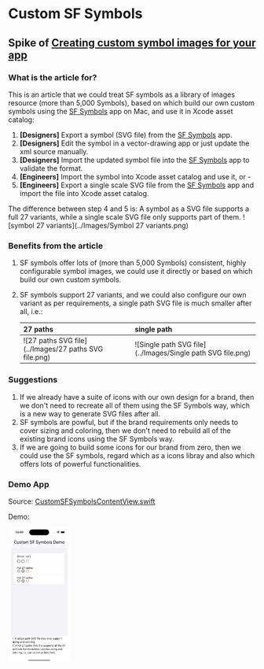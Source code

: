 # Custom SF Symbols

## Spike of [Creating custom symbol images for your app](https://developer.apple.com/documentation/uikit/uiimage/creating_custom_symbol_images_for_your_app)

### What is the article for?

This is an article that we could treat SF symbols as a library of images resource (more than 5,000 Symbols), based on which build our own custom symbols using the [SF Symbols](https://developer.apple.com/sf-symbols/) app on Mac, and use it in Xcode asset catalog:

1. **[Designers]** Export a symbol (SVG file) from the [SF Symbols](https://developer.apple.com/sf-symbols/) app.
2. **[Designers]** Edit the symbol in a vector-drawing app or just update the xml source manually.
3. **[Designers]** Import the updated symbol file into the [SF Symbols](https://developer.apple.com/sf-symbols/) app to validate the format.
4. **[Engineers]** Import the symbol into Xcode asset catalog and use it, or -
5. **[Engineers]** Export a single scale SVG file from the [SF Symbols](https://developer.apple.com/sf-symbols/) app and import the file into Xcode asset catalog.

The difference between step 4 and 5 is:
A symbol as a SVG file supports a full 27 variants, while a single scale SVG file only supports part of them.
![symbol 27 variants](../Images/Symbol 27 variants.png)

### Benefits from the article

1. SF symbols offer lots of (more than 5,000 Symbols) consistent, highly configurable symbol images, we could use it directly or based on which build our own custom symbols.

2. SF symbols support 27 variants, and we could also configure our own variant as per requirements, a single path SVG file is much smaller after all, i.e.:
   
   | 27 paths                                              | single path                                                 |
   | ----------------------------------------------------- | ----------------------------------------------------------- |
   | ![27 paths SVG file](../Images/27 paths SVG file.png) | ![Single path SVG file](../Images/Single path SVG file.png) |

### Suggestions

1. If we already have a suite of icons with our own design for a brand, then we don't need to recreate all of them using the SF Symbols way, which is a new way to generate SVG files after all.
2. SF symbols are powful, but if the brand requirements only needs to cover sizing and coloring, then we don't need to rebuild all of the existing brand icons using the SF Symbols way.
3. If we are going to build some icons for our brand from zero, then we could use the SF symbols, regard which as a icons libray and also which offers lots of powerful functionalities.

### Demo App

Source: [CustomSFSymbolsContentView.swift](../HelloSwiftUIImage/CustomSFSymbolsContentView.swift)

Demo:

<img src="../Images/Custom SF Symbols Demo.png" alt="Custom SF Symbols Demo" width="25%" />
